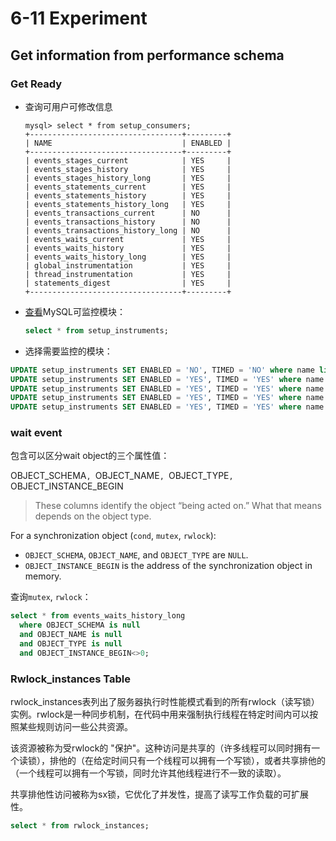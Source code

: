 # 6-11 Experiment



## Get information from performance schema

### Get Ready 

- 查询可用户可修改信息

  ```
  mysql> select * from setup_consumers;
  +----------------------------------+---------+
  | NAME                             | ENABLED |
  +----------------------------------+---------+
  | events_stages_current            | YES     |
  | events_stages_history            | YES     |
  | events_stages_history_long       | YES     |
  | events_statements_current        | YES     |
  | events_statements_history        | YES     |
  | events_statements_history_long   | YES     |
  | events_transactions_current      | NO      |
  | events_transactions_history      | NO      |
  | events_transactions_history_long | NO      |
  | events_waits_current             | YES     |
  | events_waits_history             | YES     |
  | events_waits_history_long        | YES     |
  | global_instrumentation           | YES     |
  | thread_instrumentation           | YES     |
  | statements_digest                | YES     |
  +----------------------------------+---------+
  ```

- [查看](https://dev.mysql.com/doc/mysql-perfschema-excerpt/8.0/en/performance-schema-instrument-naming.html)MySQL可监控模块：

  ```sql
  select * from setup_instruments;
  ```

- 选择需要监控的模块：

```sql
UPDATE setup_instruments SET ENABLED = 'NO', TIMED = 'NO' where name like '%wait/io/file%';
UPDATE setup_instruments SET ENABLED = 'YES', TIMED = 'YES' where name like '%wait/synch/mutex/innodb%';
UPDATE setup_instruments SET ENABLED = 'YES', TIMED = 'YES' where name like '%wait/synch/sxlock/innodb%';
UPDATE setup_instruments SET ENABLED = 'YES', TIMED = 'YES' where name like '%wait/synch/rwlock%';
UPDATE setup_instruments SET ENABLED = 'YES', TIMED = 'YES' where name like'%wait/synch/mutex/sql/%lock%';
```

### wait event

包含可以区分wait object的三个属性值：

OBJECT_SCHEMA`, `OBJECT_NAME`, `OBJECT_TYPE`, `OBJECT_INSTANCE_BEGIN

> These columns identify the object “being acted on.” What that means depends on the object type.

For a synchronization object (`cond`, `mutex`, `rwlock`):

- `OBJECT_SCHEMA`, `OBJECT_NAME`, and `OBJECT_TYPE` are `NULL`.
- `OBJECT_INSTANCE_BEGIN` is the address of the synchronization object in memory.

查询`mutex`, `rwlock`：

```sql
select * from events_waits_history_long 
  where OBJECT_SCHEMA is null 
  and OBJECT_NAME is null 
  and OBJECT_TYPE is null 
  and OBJECT_INSTANCE_BEGIN<>0;
```

### Rwlock_instances Table

rwlock_instances表列出了服务器执行时性能模式看到的所有rwlock（读写锁）实例。rwlock是一种同步机制，在代码中用来强制执行线程在特定时间内可以按照某些规则访问一些公共资源。

该资源被称为受rwlock的 "保护"。这种访问是共享的（许多线程可以同时拥有一个读锁），排他的（在给定时间只有一个线程可以拥有一个写锁），或者共享排他的（一个线程可以拥有一个写锁，同时允许其他线程进行不一致的读取）。

共享排他性访问被称为sx锁，它优化了并发性，提高了读写工作负载的可扩展性。

```sql
select * from rwlock_instances;
```

